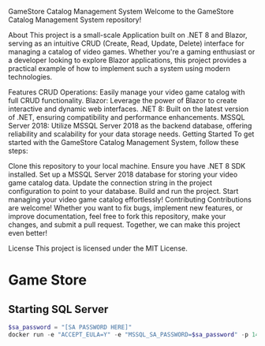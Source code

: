 GameStore Catalog Management System
Welcome to the GameStore Catalog Management System repository!

About
This project is a small-scale Application built on .NET 8 and Blazor, serving as an intuitive CRUD (Create, Read, Update, Delete) interface for managing a catalog of video games. Whether you're a gaming enthusiast or a developer looking to explore Blazor applications, this project provides a practical example of how to implement such a system using modern technologies.

Features
CRUD Operations: Easily manage your video game catalog with full CRUD functionality.
Blazor: Leverage the power of Blazor to create interactive and dynamic web interfaces.
.NET 8: Built on the latest version of .NET, ensuring compatibility and performance enhancements.
MSSQL Server 2018: Utilize MSSQL Server 2018 as the backend database, offering reliability and scalability for your data storage needs.
Getting Started
To get started with the GameStore Catalog Management System, follow these steps:

Clone this repository to your local machine.
Ensure you have .NET 8 SDK installed.
Set up a MSSQL Server 2018 database for storing your video game catalog data.
Update the connection string in the project configuration to point to your database.
Build and run the project.
Start managing your video game catalog effortlessly!
Contributing
Contributions are welcome! Whether you want to fix bugs, implement new features, or improve documentation, feel free to fork this repository, make your changes, and submit a pull request. Together, we can make this project even better!

License
This project is licensed under the MIT License.

# Game Store

## Starting SQL Server
```powershell
$sa_password = "[SA PASSWORD HERE]"
docker run -e "ACCEPT_EULA=Y" -e "MSSQL_SA_PASSWORD=$sa_password" -p 1433:1433 -d -v sqlvolume:/var/opt/mssql --rm --name mssql mcr.microsoft.com/mssql/server:2022-latest
```
